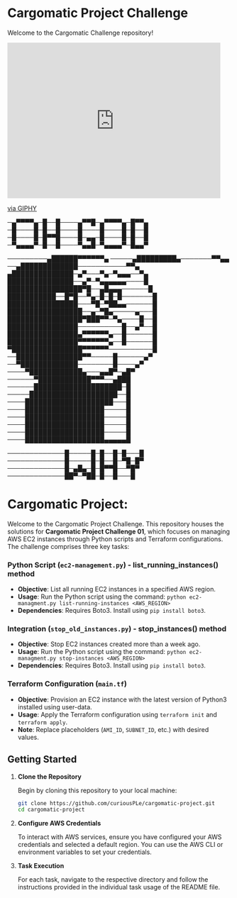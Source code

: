 # Cargomatic Project Challenge

Welcome to the Cargomatic Challenge repository!

<iframe src="https://giphy.com/embed/1d7F9xyq6j7C1ojbC5" width="480" height="351" frameBorder="0" class="giphy-embed" allowFullScreen></iframe><p><a href="https://giphy.com/gifs/1d7F9xyq6j7C1ojbC5">via GIPHY</a></p>

─▄▀▀▀▀▄─█──█────▄▀▀█─▄▀▀▀▀▄─█▀▀▄
─█────█─█──█────█────█────█─█──█
─█────█─█▀▀█────█─▄▄─█────█─█──█
─▀▄▄▄▄▀─█──█────▀▄▄█─▀▄▄▄▄▀─█▄▄▀

─────────▄██████▀▀▀▀▀▀▄
─────▄█████████▄───────▀▀▄▄
──▄█████████████───────────▀▀▄
▄██████████████─▄▀───▀▄─▀▄▄▄──▀▄
███████████████──▄▀─▀▄▄▄▄▄▄────█
█████████████████▀█──▄█▄▄▄──────█
███████████──█▀█──▀▄─█─█─█───────█
████████████████───▀█─▀██▄▄──────█
█████████████████──▄─▀█▄─────▄───█
█████████████████▀███▀▀─▀▄────█──█
████████████████──────────█──▄▀──█
████████████████▄▀▀▀▀▀▀▄──█──────█
████████████████▀▀▀▀▀▀▀▄──█──────█
▀████████████████▀▀▀▀▀▀──────────█
──███████████████▀▀─────█──────▄▀
──▀█████████████────────█────▄▀
────▀████████████▄───▄▄█▀─▄█▀
──────▀████████████▀▀▀──▄███
──────████████████████████─█
─────████████████████████──█
────████████████████████───█
────██████████████████─────█
────██████████████████─────█
────██████████████████─────█
────██████████████████─────█
────██████████████████▄▄▄▄▄█

─────────────█─────█─█──█─█───█
─────────────█─────█─█──█─▀█─█▀
─────────────█─▄█▄─█─█▀▀█──▀█▀
─────────────██▀─▀██─█──█───█




# Cargomatic Project:

Welcome to the Cargomatic Project Challenge. This repository houses the solutions for **Cargomatic Project Challenge 01**, which focuses on managing AWS EC2 instances through Python scripts and Terraform configurations. The challenge comprises three key tasks:

### Python Script (`ec2-management.py`) - list_running_instances() method

- **Objective**: List all running EC2 instances in a specified AWS region.
- **Usage**: Run the Python script using the command: `python ec2-managment.py list-running-instances <AWS_REGION>`
- **Dependencies**: Requires Boto3. Install using `pip install boto3`.

### Integration (`stop_old_instances.py`) - stop_instances() method

- **Objective**: Stop EC2 instances created more than a week ago.
- **Usage**: Run the Python script using the command: `python ec2-managment.py stop-instances <AWS_REGION>`
- **Dependencies**: Requires Boto3. Install using `pip install boto3`.

### Terraform Configuration (`main.tf`)

- **Objective**: Provision an EC2 instance with the latest version of Python3 installed using user-data.
- **Usage**: Apply the Terraform configuration using `terraform init` and `terraform apply`.
- **Note**: Replace placeholders (`AMI_ID`, `SUBNET_ID`, etc.) with desired values.


## Getting Started

1. **Clone the Repository**

    Begin by cloning this repository to your local machine:

    ```sh
    git clone https://github.com/curiousPLe/cargomatic-project.git
    cd cargomatic-project
    ```

2. **Configure AWS Credentials**

    To interact with AWS services, ensure you have configured your AWS credentials and selected a default region. You can use the AWS CLI or environment variables to set your credentials.

3. **Task Execution**

    For each task, navigate to the respective directory and follow the instructions provided in the individual task usage of the README file.
